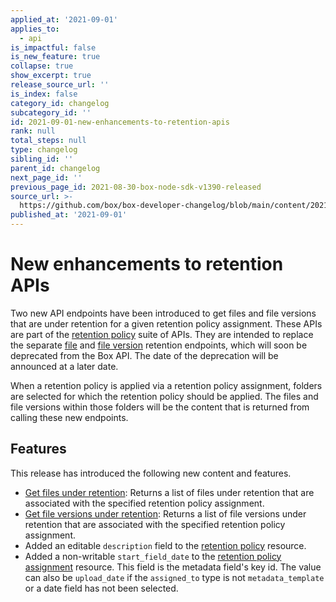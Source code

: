 ```yaml
---
applied_at: '2021-09-01'
applies_to:
  - api
is_impactful: false
is_new_feature: true
collapse: true
show_excerpt: true
release_source_url: ''
is_index: false
category_id: changelog
subcategory_id: ''
id: 2021-09-01-new-enhancements-to-retention-apis
rank: null
total_steps: null
type: changelog
sibling_id: ''
parent_id: changelog
next_page_id: ''
previous_page_id: 2021-08-30-box-node-sdk-v1390-released
source_url: >-
  https://github.com/box/box-developer-changelog/blob/main/content/2021/09-01-new-enhancements-to-retention-apis.md
published_at: '2021-09-01'
---
```

# New enhancements to retention APIs

Two new API endpoints have been introduced to get files and file versions that
are under retention for a given retention policy assignment. These APIs are
part of the [retention policy][retention-policies] suite of APIs. They are
intended to replace the separate [file][file] and [file version][file-version]
retention endpoints, which will soon be deprecated from the Box API. The date
of the deprecation will be announced at a later date.

<!-- more -->

When a retention policy is applied via a retention policy assignment, folders
are selected for which the retention policy should be applied. The files and
file versions within those folders will be the content that is returned from
calling these new endpoints.

## Features

This release has introduced the following new content and features.

* [Get files under retention][files-retention]: Returns a list of files under
 retention that are associated with the specified retention policy assignment.
* [Get file versions under retention][file-versions-retention]: Returns a list
 of file versions under retention that are associated with the specified
 retention policy assignment.
* Added an editable `description` field to the
 [retention policy][retention-policy] resource.
* Added a non-writable `start_field_date` to the
 [retention policy assignment][retention-policy-assignment]
 resource. This field is the metadata field's key id. The value can also be
 `upload_date` if the `assigned_to` type is not `metadata_template` or a date
 field has not been selected.

[retention-policies]: g://retention-policies
[files-retention]: e://get-retention-policy-assignments-id-files-under-retention
[file-versions-retention]: e://get-retention-policy-assignments-id-file-versions-under-retention
[file]: e://get-file-version-retentions-id
[file-version]: e://get-file-version-retentions
[retention-policy]: e://resources/retention-policy
[retention-policy-assignment]: e://resources/retention-policy-assignment